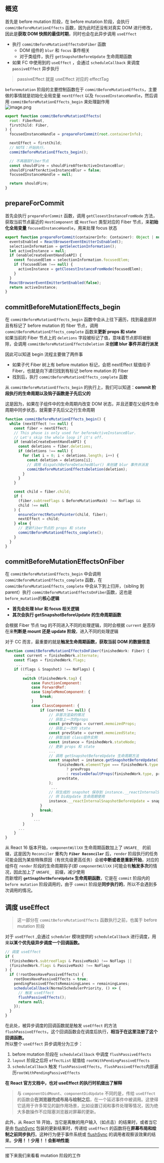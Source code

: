 ## 概览

首先是 before mutation 阶段，在 before mutation 阶段，会执行 `commitBeforeMutationEffects` 函数，因为此时还没有对真实 DOM 进行修改，因此是**获取 DOM 快照的最佳时期**，同时也会在此异步调用 `useEffect` 

- 执行 `commitBeforeMutationEffectsOnFiber` 函数
  - DOM 组件的 `blur` 和 `focus` 事件相关
  - 对于类组件，执行 `getSnapshotBeforeUpdate` 生命周期函数
- 如果 FC 中使用到的 `useEffect` ，会通过 `scheduleCallback` 来调度 `passiveEffect` 异步执行

> passiveEffect 就是 useEffect 对应的 effectTag

`beforemutation` 阶段的主要控制函数在于 `commitBeforeMutationEffects`，主要做的事情就是初始化全局变量 `nextEffect` 以及 `focusedInstanceHandle`，然后调用 `commitBeforeMutationEffects_begin` 来处理副作用<br />![image.png](../../../../img/commit/beforemutation.png)

```javascript
export function commitBeforeMutationEffects(
  root: FiberRoot,
  firstChild: Fiber,
) {
  focusedInstanceHandle = prepareForCommit(root.containerInfo);

  nextEffect = firstChild;
  // NOTE：开始执行，
  commitBeforeMutationEffects_begin();

  // 不再跟踪fiber节点
  const shouldFire = shouldFireAfterActiveInstanceBlur;
  shouldFireAfterActiveInstanceBlur = false;
  focusedInstanceHandle = null;

  return shouldFire;
}
```

## prepareForCommit 

首先会执行 `prepareForCommit` 函数，调用 `getClosestInstanceFromNode` 方法，获取当前节点最近的 `HostComponent` 或 `HostText` 类型对应的 Fiber 节点，来**初始化全局变量** `focusedInstanceHandle`，用来处理 focus 状态

```javascript
export function prepareForCommit(containerInfo: Container): Object | null {
  eventsEnabled = ReactBrowserEventEmitterIsEnabled();
  selectionInformation = getSelectionInformation();
  let activeInstance = null;
  if (enableCreateEventHandleAPI) {
    const focusedElem = selectionInformation.focusedElem;
    if (focusedElem !== null) {
      activeInstance = getClosestInstanceFromNode(focusedElem);
    }
  }
  ReactBrowserEventEmitterSetEnabled(false);
  return activeInstance;
}
```

## commitBeforeMutationEffects_begin

在 `commitBeforeMutationEffects_begin` 函数中会从上往下遍历，找到最底部并且有标记了 before mutation 的 fiber 节点，调用 `commitBeforeMutationEffects_complete` 函数来**更新 props 和 state**<br />如果当前的 Fiber 节点上的 `deletions` 字段被标记了值，意味着节点即将被删除，会调用 `commitBeforeMutationEffectsDeletion` 来**创建 blur 事件并进行派发**

因此可以知道 begin 流程主要做了两件事
- 如果子代 Fiber 树上有 before mutation 标记，会把 nextEffect 赋值给子 Fiber，也就是向下递归找到有标记 before mutation 的 Fiber
- 找到后，执行 `commitBeforeMutationEffects_complete` 函数

从 `commitBeforeMutationEffects_begin` 的执行上，我们可以知道：**commit 阶段执行的生命周期以及钩子函数是子先后父的**

这是因为，如果在子组件中的生命周期内改变 DOM 状态，并且还要在父组件生命周期中同步状态，就需要子先后父之行生命周期

```javascript
function commitBeforeMutationEffects_begin() {
  while (nextEffect !== null) {
    const fiber = nextEffect;
    // This phase is only used for beforeActiveInstanceBlur.
    // Let's skip the whole loop if it's off.
    if (enableCreateEventHandleAPI) {
      const deletions = fiber.deletions;
      if (deletions !== null) {
        for (let i = 0; i < deletions.length; i++) {
          const deletion = deletions[i];
          // 调用 dispatchBeforeDetachedBlur() 来创建 blur 事件并派发
          commitBeforeMutationEffectsDeletion(deletion);
        }
      }
    }

    const child = fiber.child;
    if (
      (fiber.subtreeFlags & BeforeMutationMask) !== NoFlags &&
      child !== null
    ) {
      ensureCorrectReturnPointer(child, fiber);
      nextEffect = child;
    } else {
      // 更新fiber节点的 props 和 state
      commitBeforeMutationEffects_complete();
    }
  }
}
```

## commitBeforeMutationEffectsOnFiber

在 `commitBeforeMutationEffects_begin` 中会调用 `commitBeforeMutationEffects_complete` 函数，在 `commitBeforeMutationEffects_complete` 中会从下到上归并，（sibling 到 parent）执行 `commitBeforeMutationEffectsOnFiber`函数，这也是 `before_mutation`的**核心逻辑**

- **首先会处理 blur 和 focus 相关逻辑**
- **其次会执行 getSnapshotBeforeUpdate 的生命周期函数**

会根据 Fiber 节点 tag 的不同进入不同的处理逻辑，同时会根据 `current` 是否存在来**判断是 mount 还是 update 阶段**，进入不同的处理逻辑

对于 CC 而言，最重要的就是**触发生命周期函数，获取当前 DOM 的数据信息**

```javascript
function commitBeforeMutationEffectsOnFiber(finishedWork: Fiber) {
    const current = finishedWork.alternate;
    const flags = finishedWork.flags;
     ...
    if ((flags & Snapshot) !== NoFlags) {
         ...
        switch (finishedWork.tag) {
            case FunctionComponent:
            case ForwardRef:
            case SimpleMemoComponent: {
                break;
            }
            case ClassComponent: {
                if (current !== null) {
                    // 非首次渲染的情况
                    // 获取上一次的props
                    const prevProps = current.memoizedProps;
                    // 获取上一次的 state
                    const prevState = current.memoizedState;
                    // 获取当前 class组件实例
                    const instance = finishedWork.stateNode;
                    // 更新 props 和 state
                    ...
                    // 调用 getSnapshotBeforeUpdate 生命周期方法
                    const snapshot = instance.getSnapshotBeforeUpdate(
                        finishedWork.elementType === finishedWork.type
                            ? prevProps
                            : resolveDefaultProps(finishedWork.type, prevProps),
                        prevState,
                    );
                     ...
                    // 将生成的 snapshot 保存到 instance.__reactInternalSnapshotBeforeUpdate 上
                    // 供 DidUpdate 生命周期使用
                    instance.__reactInternalSnapshotBeforeUpdate = snapshot;
                }
                break;
            }
             ...
        }
      ...
    }
}
```

从 React 16 版本开始，`componentWillXX` 生命周期函数加上了 `UNSAFE_ ` 的前缀，这是因为 `Reconciler` 重构为 **`Fiber Reconciler`** 后，`render` 阶段执行的任务可能会因为某些特殊原因（有优先级更高任务）会被**中断或者是重新开始**，对应的组件在 `render` 阶段的生命周期钩子(即 `componentWillXX` )可能会有**触发多次**的情况，因此加上了 `UNSAFE_ ` 前缀，减少使用
<br />而新增的 **`getSnapShotBeforeUpdate` 生命周期函数**，它是在 `commit` 阶段内的 `before mutation` 阶段调用的，由于 `commit` 阶段是**同步执行的**，所以不会遇到多次调用的情况。

## 调度 useEffect
> 这一部分在 `commitBeforeMutationEffects` 函数执行之前，也属于 before mutation 阶段

对于 `useEffect` ,会通过 `scheduler` 模块提供的 `scheduleCallback` 进行调度，用来**以某个优先级异步调度一个回调函数。**

```javascript
// 调度 useEffect
if (
  (finishedWork.subtreeFlags & PassiveMask) !== NoFlags ||
  (finishedWork.flags & PassiveMask) !== NoFlags
) {
  if (!rootDoesHavePassiveEffects) {
    rootDoesHavePassiveEffects = true;
    pendingPassiveEffectsRemainingLanes = remainingLanes;
    scheduleCallback(NormalSchedulerPriority, () => {
      // 触发 useEffect
      flushPassiveEffects();
      return null;
    });
  }
}
```

在此处，被异步调度的回调函数就是触发 `useEffect` 的方法 `flushPassiveEffects`，这个回调函数会在调度后执行，**相当于在这里注册了这个回调函数。**<br />所以整个 `useEffect` 异步调用分为三步：

1. before mutation 阶段在 `scheduleCallback` 中调度 `flushPassiveEffects`
2. `layout` 阶段之后将 `effectList` 赋值给 `rootWithPendingPassiveEffects`
3. `scheduleCallback` 触发 `flushPassiveEffects`，`flushPassiveEffects`内部遍历`rootWithPendingPassiveEffects`

**在 React 官方文档中，也对 useEffect 的执行时机做出了解释**

> 与 `componentDidMount`、`componentDidUpdate` 不同的是，传给 `useEffect` 的函数会**在浏览器完成布局与绘制之后**，在一个延迟事件中被调用。这使得它适用于许多常见的副作用场景，比如设置订阅和事件处理等情况，因为绝大多数操作不应阻塞浏览器对屏幕的更新。

此外，从 React 18 开始，当它是离散的用户输入（如点击）的结果时，或者当它是由 [flushSync](https://zh-hans.reactjs.org/docs/react-dom.html#flushsync) 包装的更新结果时，传递给 `useEffect` 的函数将在**屏幕布局和绘制之前同步执行**。这种行为便于事件系统或 [flushSync](https://zh-hans.reactjs.org/docs/react-dom.html#flushsync) 的调用者观察该效果的结果。**少用！！少用！！会影响性能**

---

接下来我们来看看 mutation 阶段的工作